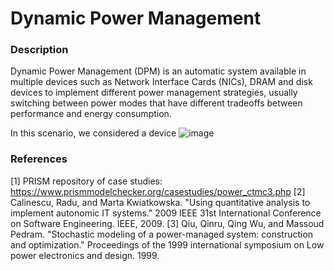 # Dynamic Power Management 

### Description
Dynamic Power Management (DPM) is an automatic system available in multiple devices such as Network Interface Cards (NICs), DRAM and disk devices to implement different power management strategies, usually switching between power modes that have different tradeoffs between performance and energy consumption. 

In this scenario, we considered a device
![image](https://github.com/user-attachments/assets/bc5b5464-69eb-4322-b6c2-b7cb09df43e3)


### References
[1] PRISM repository of case studies: https://www.prismmodelchecker.org/casestudies/power_ctmc3.php
[2] Calinescu, Radu, and Marta Kwiatkowska. "Using quantitative analysis to implement autonomic IT systems." 2009 IEEE 31st International Conference on Software Engineering. IEEE, 2009.
[3] Qiu, Qinru, Qing Wu, and Massoud Pedram. "Stochastic modeling of a power-managed system: construction and optimization." Proceedings of the 1999 international symposium on Low power electronics and design. 1999.
